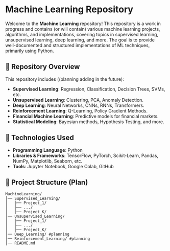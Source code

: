 # Machine Learning Repository

Welcome to the **Machine Learning** repository! This repository is a work in progress and contains (or will contain) various machine learning projects, algorithms, and implementations, covering topics in supervised learning, unsupervised learning, deep learning, and more. The goal is to provide well-documented and structured implementations of ML techniques, primarily using Python.

## 📌 Repository Overview
This repository includes (/planning adding in the future):
- **Supervised Learning**: Regression, Classification, Decision Trees, SVMs, etc.
- **Unsupervised Learning**: Clustering, PCA, Anomaly Detection.
- **Deep Learning**: Neural Networks, CNNs, RNNs, Transformers.
- **Reinforcement Learning**: Q-Learning, Policy Gradient Methods.
- **Financial Machine Learning**: Predictive models for financial markets.
- **Statistical Modeling**: Bayesian methods, Hypothesis Testing, and more.

## 🔧 Technologies Used
- **Programming Language**: Python
- **Libraries & Frameworks**: TensorFlow, PyTorch, Scikit-Learn, Pandas, NumPy, Matplotlib, Seaborn, etc.
- **Tools**: Jupyter Notebook, Google Colab, GitHub

## 📂 Project Structure (Plan)
```
MachineLearning/
│── Supervised_Learning/
│   ├── Project_1/
│   ├── .../
│   ├── Project_K/
│── Unsupervised_Learning/
│   ├── Project_1/
│   ├── .../
│   ├── Project_K/
│── Deep_Learning/ #planning
│── Reinforcement_Learning/ #planning
│── README.md
```

